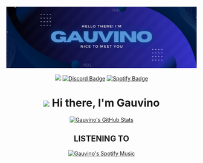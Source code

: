 [![Hi, I'm Gauvino](./assets/banner.png)](#)

<span align="center">
  
  <a href="mailto:contact@uruk.dev"><img src="https://img.shields.io/badge/Gmail-D14836?style=for-the-badge&logo=gmail&logoColor=white" /></a>
  [![Discord Badge](https://img.shields.io/badge/Discord-7289DA?style=for-the-badge&logo=discord&logoColor=white)](https://discord.com/users/Gauvino)
  [![Spotify Badge](https://img.shields.io/badge/Spotify-1ED760?&style=for-the-badge&logo=spotify&logoColor=white)](https://open.spotify.com/user/11174424210)
  
</span>

<div align="center">
   <h1><img src="https://media.tenor.com/images/af1b615e4f90567a1328b7c320d3a601/tenor.gif" width="30"/> Hi there, I'm Gauvino</h1>

<span align="center">

  [![Gauvino's GitHub Stats](https://github-readme-stats.vercel.app/api?username=gauvino&show_icons=true&line_height=27&count_private=true&title_color=ffffff&text_color=c9cacc&icon_color=6E40F3&bg_color=2F3640)](#)

</span>

<h2>LISTENING TO</h2>

<span align="center">
  
  [![Gauvino's Spotify Music](https://data-card-for-spotify.herokuapp.com/api/card?user_id=11174424210)](#)
  
</span>

